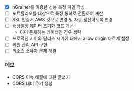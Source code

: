 
- [x] nGrainer를 이용한 성능 측정 파일 작성
- [ ] 포트폴리오를 대상으로 특정 통화로 전환하여 계산
- [ ] SSL 인증서 AWS 것으로 변경 및 자동 갱신하도록 변경
- [ ] 배당일정 데이터 초기화 코드 개선
	- 이미 존재하는 데이터인 경우 생략
- [ ] 프로덕션 서버와 릴리즈 서버에 대해서 allow origin 다르게 설정
- [ ] 회원 관리 API 구현
- [ ] 리소스 소유자 문제 해결

### 메모
- CORS 이슈 해결에 대한 글쓰기
- CORS 대비 쿠키 생성
